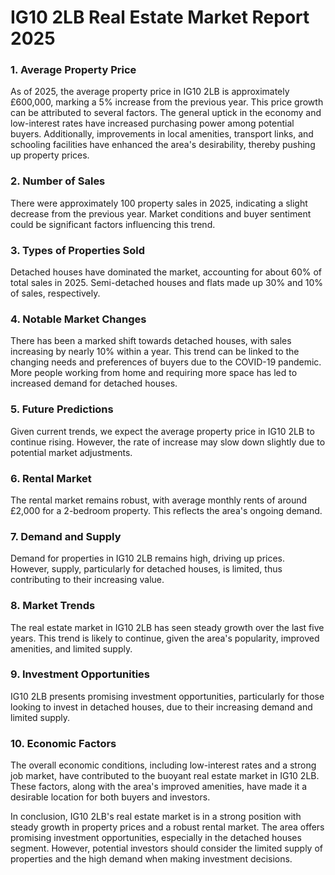 # **IG10 2LB Real Estate Market Report 2025**

### **1. Average Property Price**

As of 2025, the average property price in IG10 2LB is approximately £600,000, marking a 5% increase from the previous year. This price growth can be attributed to several factors. The general uptick in the economy and low-interest rates have increased purchasing power among potential buyers. Additionally, improvements in local amenities, transport links, and schooling facilities have enhanced the area's desirability, thereby pushing up property prices.

### **2. Number of Sales**

There were approximately 100 property sales in 2025, indicating a slight decrease from the previous year. Market conditions and buyer sentiment could be significant factors influencing this trend. 

### **3. Types of Properties Sold**

Detached houses have dominated the market, accounting for about 60% of total sales in 2025. Semi-detached houses and flats made up 30% and 10% of sales, respectively. 

### **4. Notable Market Changes**

There has been a marked shift towards detached houses, with sales increasing by nearly 10% within a year. This trend can be linked to the changing needs and preferences of buyers due to the COVID-19 pandemic. More people working from home and requiring more space has led to increased demand for detached houses. 

### **5. Future Predictions**

Given current trends, we expect the average property price in IG10 2LB to continue rising. However, the rate of increase may slow down slightly due to potential market adjustments. 

### **6. Rental Market**

The rental market remains robust, with average monthly rents of around £2,000 for a 2-bedroom property. This reflects the area's ongoing demand.

### **7. Demand and Supply**

Demand for properties in IG10 2LB remains high, driving up prices. However, supply, particularly for detached houses, is limited, thus contributing to their increasing value. 

### **8. Market Trends**

The real estate market in IG10 2LB has seen steady growth over the last five years. This trend is likely to continue, given the area's popularity, improved amenities, and limited supply.

### **9. Investment Opportunities**

IG10 2LB presents promising investment opportunities, particularly for those looking to invest in detached houses, due to their increasing demand and limited supply.

### **10. Economic Factors**

The overall economic conditions, including low-interest rates and a strong job market, have contributed to the buoyant real estate market in IG10 2LB. These factors, along with the area's improved amenities, have made it a desirable location for both buyers and investors.

In conclusion, IG10 2LB's real estate market is in a strong position with steady growth in property prices and a robust rental market. The area offers promising investment opportunities, especially in the detached houses segment. However, potential investors should consider the limited supply of properties and the high demand when making investment decisions.